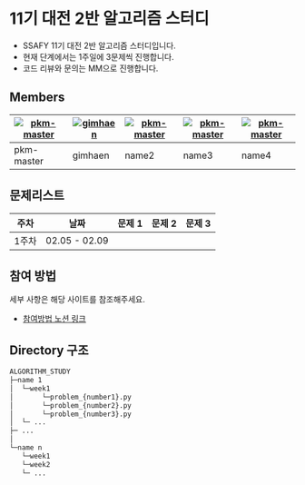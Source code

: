# 11기 대전 2반 알고리즘 스터디

- SSAFY 11기 대전 2반 알고리즘 스터디입니다. 
- 현재 단계에서는 1주일에 3문제씩 진행합니다.
- 코드 리뷰와 문의는 MM으로 진행합니다.


## Members

|[![pkm-master](https://avatars.githubusercontent.com/u/156387263)](https://github.com/pkm-master)|[![gimhaen](https://avatars.githubusercontent.com/u/156387355)](https://github.com/gimhaen)|[![pkm-master](https://avatars.githubusercontent.com/u/156387263)](https://github.com/pkm-master)|[![pkm-master](https://avatars.githubusercontent.com/u/156387263)](https://github.com/pkm-master)|[![pkm-master](https://avatars.githubusercontent.com/u/156387263)](https://github.com/pkm-master)|
|---|---|---|---|---|
pkm-master|gimhaen|name2|name3|name4


## 문제리스트

|주차|날짜|문제 1|문제 2|문제 3|
|----|------|---|---|---|
|1주차|02.05 - 02.09| 


## 참여 방법

세부 사항은 해당 사이트를 참조해주세요.

- [참여방법 노션 링크 ](https://www.notion.so/eec8a2dfd2c14631b4225f66df2e9993)


## Directory 구조
```MarkDown 
ALGORITHM_STUDY
├─name 1
│  └─week1
│       └─problem_{number1}.py
│       └─problem_{number2}.py
│       └─problem_{number3}.py
│  └─ ...
├─ ... 
│  
└─name n
   └─week1
   └─week2
   └─ ...

```
